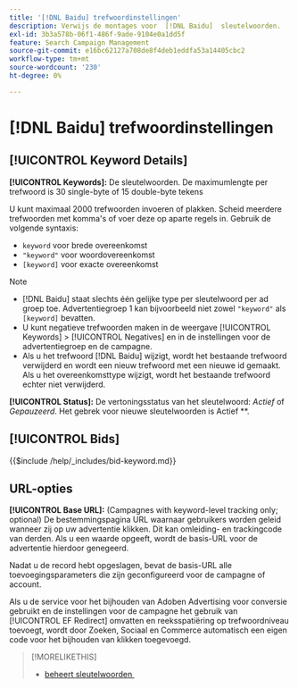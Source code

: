 ```yaml
---
title: '[!DNL Baidu] trefwoordinstellingen'
description: Verwijs de montages voor  [!DNL Baidu]  sleutelwoorden.
exl-id: 3b3a578b-06f1-486f-9ade-9104e0a1dd5f
feature: Search Campaign Management
source-git-commit: e16bc62127a708de8f4deb1eddfa53a14405cbc2
workflow-type: tm+mt
source-wordcount: '230'
ht-degree: 0%

---
```


# [!DNL Baidu] trefwoordinstellingen

## [!UICONTROL Keyword Details]

**[!UICONTROL Keywords]:** De sleutelwoorden. De maximumlengte per trefwoord is 30 single-byte of 15 double-byte tekens

U kunt maximaal 2000 trefwoorden invoeren of plakken. Scheid meerdere trefwoorden met komma&#39;s of voer deze op aparte regels in. Gebruik de volgende syntaxis:

* `keyword` voor brede overeenkomst
* `"keyword"` voor woordovereenkomst
* `[keyword]` voor exacte overeenkomst

>[!NOTE]
>
>* [!DNL Baidu] staat slechts één gelijke type per sleutelwoord per ad groep toe. Advertentiegroep 1 kan bijvoorbeeld niet zowel `"keyword"` als `[keyword]` bevatten.
>* U kunt negatieve trefwoorden maken in de weergave [!UICONTROL Keywords] > [!UICONTROL Negatives] en in de instellingen voor de advertentiegroep en de campagne.
>* Als u het trefwoord [!DNL Baidu] wijzigt, wordt het bestaande trefwoord verwijderd en wordt een nieuw trefwoord met een nieuwe id gemaakt. Als u het overeenkomsttype wijzigt, wordt het bestaande trefwoord echter niet verwijderd.

**[!UICONTROL Status]:** De vertoningsstatus van het sleutelwoord: *Actief* of *Gepauzeerd*. Het gebrek voor nieuwe sleutelwoorden is Actief **.

## [!UICONTROL Bids]

<!-- **[!UICONTROL Bid]:** -->

{{$include /help/_includes/bid-keyword.md}}

## URL-opties

**[!UICONTROL Base URL]:** (Campagnes with keyword-level tracking only; optional) De bestemmingspagina URL waarnaar gebruikers worden geleid wanneer zij op uw advertentie klikken. Dit kan
omleiding- en trackingcode van derden. Als u een waarde opgeeft, wordt de basis-URL voor de advertentie hierdoor genegeerd.

Nadat u de record hebt opgeslagen, bevat de basis-URL alle toevoegingsparameters die zijn geconfigureerd voor de campagne of account.

Als u de service voor het bijhouden van Adoben Advertising voor conversie gebruikt en de instellingen voor de campagne het gebruik van [!UICONTROL EF Redirect] omvatten en reeksspatiëring op trefwoordniveau toevoegt, wordt door Zoeken, Sociaal en Commerce automatisch een eigen code voor het bijhouden van klikken toegevoegd.

>[!MORELIKETHIS]
>
>* [&#x200B; beheert sleutelwoorden &#x200B;](/help/search-social-commerce/campaign-management/campaigns/keyword-manage.md)
